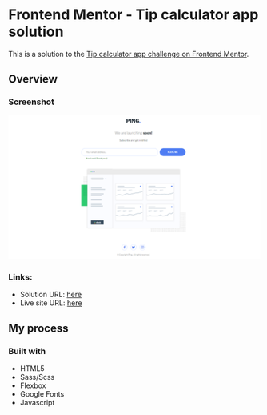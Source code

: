 # Frontend Mentor - Tip calculator app solution

This is a solution to the [Tip calculator app challenge on Frontend Mentor](https://www.frontendmentor.io/challenges/tip-calculator-app-ugJNGbJUX).

## Overview

### Screenshot
![Time tracking dashboard](./images/Screenshot.png)

### Links:

- Solution URL: [here](https://www.frontendmentor.io/solutions/tip-calculator-by-kikino-IFdO0ULWvB)
- Live site URL: [here](https://12-ping-coming-soon-challenge.vercel.app/)

## My process


### Built with

- HTML5
- Sass/Scss
- Flexbox
- Google Fonts
- Javascript
